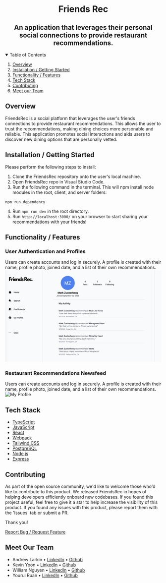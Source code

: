 <p align="center">
  <h1 align="center"><b>Friends Rec</b></h1>
</p>
<h2 align="center">
  An application that leverages their personal social connections to provide restaurant recommendations.
</h2>
  
<!-- TABLE OF CONTENTS -->
<details open="open">
  <summary>Table of Contents</summary>
  <ol>
    <li><a href="#overview">Overview</a></li>
    <li><a href="#installation--getting-started">Installation / Getting Started</a></li>
    <li><a href="#functionality">Functionality / Features</a></li>
    <li><a href="#tech-stack">Tech Stack</a></li>
    <li><a href="#contributing">Contributing</a></li>
    <li><a href="#meet-our-team">Meet our Team</a></li>
  </ol>
</details>

## <b>Overview</b>

<p align="left">
FriendsRec is a social platform that leverages the user's friends connections to provide restaurant recommendations. This allows the user to trust the recommendations, making dining choices more personable and reliable. This application promotes social interactions and aids users to discover new dining options that are personally vetted.
</p>

## <b>Installation / Getting Started</b>

Please perform the following steps to install:

1. Clone the FriendsRec repository onto the user's local machine.
2. Open FriendsRec repo in Visual Studio Code.
3. Run the following command in the terminal. This will npm install node modules in the root, client, and server folders:

```
npm run dependency
```

4. Run `npm run dev` in the root directory.
5. Run `http://localhost:3000/` on your browser to start sharing your recommendations with your friends!

## <b>Functionality / Features</b>

### User Authentication and Profiles

Users can create accounts and log in securely. A profile is created with their name, profile photo, joined date, and a list of their own recommendations.
![My Profile](client/public/images/Profile.png)

### Restaurant Recommendations Newsfeed

Users can create accounts and log in securely. A profile is created with their name, profile photo, joined date, and a list of their own recommendations.
![My Profile](client/public/images/my-image.png)

## <b>Tech Stack</b>

- [TypeScript](https://www.typescriptlang.org/)
- [JavaScript](https://www.javascript.com/)
- [React](https://react.dev/)
- [Webpack](https://webpack.js.org/)
- [Tailwind CSS](https://tailwindui.com/)
- [PostgreSQL](https://www.postgresql.org/)
- [Node.js](https://nodejs.org)
- [Express](https://expressjs.com/)

## <b>Contributing</b>

As part of the open source community, we'd like to welcome those who'd like to contribute to this product. We released FriendsRec in hopes of helping developers efficiently onboard new codebases. If you found this project useful, feel free to give it a star to help increase the visibility of this product. If you found any issues with this product, please report them with the 'Issues' tab or submit a PR.

Thank you!

  <p align="left">
      <a href="https://github.com/FriendsRecCollaborative/FriendsRec/issues">Report Bug / Request Feature</a>
  </p>

## <b>Meet Our Team</b>

- Andrew Larkin • [LinkedIn](https://www.linkedin.com/in/larkinaj/) • [Github](https://github.com/larkinaj)
- Kevin Yoon • [LinkedIn](https://www.linkedin.com/in/kevinjyoon/) • [Github](https://github.com/kyoon0)
- William Nguyen • [LinkedIn](https://www.linkedin.com/in/william-nguyen202103/) • [Github](https://github.com/wnguye03)
- Yourui Ruan • [LinkedIn](https://www.linkedin.com/in/youruir/) • [Github](https://github.com/YouruiR)
